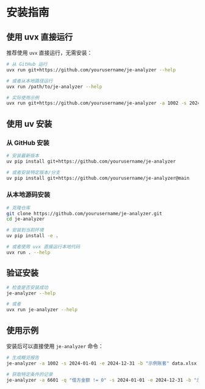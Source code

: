 # 安装指南

## 使用 uvx 直接运行

推荐使用 `uvx` 直接运行，无需安装：

```bash
# 从 GitHub 运行
uvx run git+https://github.com/yourusername/je-analyzer --help

# 或者从本地路径运行
uvx run /path/to/je-analyzer --help

# 实际使用示例
uvx run git+https://github.com/yourusername/je-analyzer -a 1002 -s 2024-01-01 -e 2024-12-31 -b "示例账套" data.xlsx overview
```

## 使用 uv 安装

### 从 GitHub 安装

```bash
# 安装最新版本
uv pip install git+https://github.com/yourusername/je-analyzer

# 或者安装特定版本/分支
uv pip install git+https://github.com/yourusername/je-analyzer@main
```

### 从本地源码安装

```bash
# 克隆仓库
git clone https://github.com/yourusername/je-analyzer.git
cd je-analyzer

# 安装到当前环境
uv pip install -e .

# 或者使用 uvx 直接运行本地代码
uvx run . --help
```

## 验证安装

```bash
# 检查是否安装成功
je-analyzer --help

# 或者
uvx run je-analyzer --help
```

## 使用示例

安装后可以直接使用 `je-analyzer` 命令：

```bash
# 生成概览报告
je-analyzer -a 1002 -s 2024-01-01 -e 2024-12-31 -b "示例账套" data.xlsx overview

# 获取特定条件的记录
je-analyzer -a 6601 -q "借方金额 != 0" -s 2024-01-01 -e 2024-12-31 -b "示例账套" data.xlsx get --top 10
```